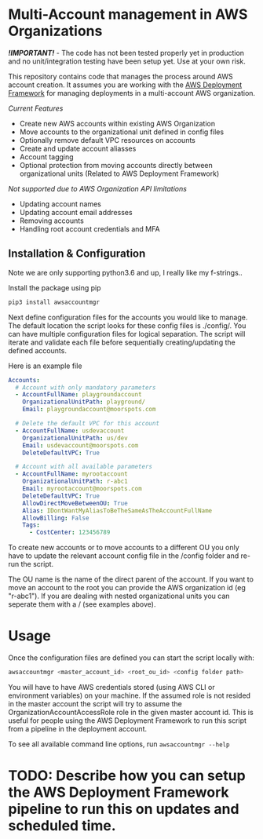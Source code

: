 # Multi-Account management in AWS Organizations

***!IMPORTANT!*** - The code has not been tested properly yet in production and no unit/integration testing have been setup yet. Use at your own risk. 

This repository contains code that manages the process around AWS account creation. It assumes you are working with the [AWS Deployment Framework](https://github.com/awslabs/aws-deployment-framework) for managing deployments in a multi-account AWS organization.

*Current Features*
- Create new AWS accounts within existing AWS Organization
- Move accounts to the organizational unit defined in config files
- Optionally remove default VPC resources on accounts
- Create and update account aliasses
- Account tagging
- Optional protection from moving accounts directly between organizational units (Related to AWS Deployment Framework)


*Not supported due to AWS Organization API limitations*
- Updating account names
- Updating account email addresses
- Removing accounts
- Handling root account credentials and MFA


## Installation & Configuration

Note we are only supporting python3.6 and up, I really like my f-strings..

Install the package using pip

```bash
pip3 install awsaccountmgr
```

Next define configuration files for the accounts you would like to manage. The default location the script looks for these config files is ./config/. You can have multiple configuration files for logical separation. The script will iterate and validate each file before sequentially creating/updating the defined accounts.

Here is an example file 

```yaml
Accounts:
  # Account with only mandatory parameters
  - AccountFullName: playgroundaccount
    OrganizationalUnitPath: playground/
    Email: playgroundaccount@moorspots.com

  # Delete the default VPC for this account
  - AccountFullName: usdevaccount
    OrganizationalUnitPath: us/dev
    Email: usdevaccount@moorspots.com
    DeleteDefaultVPC: True

  # Account with all available parameters
  - AccountFullName: myrootaccount
    OrganizationalUnitPath: r-abc1
    Email: myrootaccount@moorspots.com
    DeleteDefaultVPC: True
    AllowDirectMoveBetweenOU: True
    Alias: IDontWantMyAliasToBeTheSameAsTheAccountFullName
    AllowBilling: False
    Tags:
      - CostCenter: 123456789
```

To create new accounts or to move accounts to a different OU you only have to update the relevant account config file in the /config folder and re-run the script.

The OU name is the name of the direct parent of the account. If you want to move an account to the root you can provide the AWS organization id (eg "r-abc1"). If you are dealing with nested organizational units you can seperate them with a / (see examples above).

# Usage

Once the configuration files are defined you can start the script locally with:

```bash
awsaccountmgr <master_account_id> <root_ou_id> <config folder path>
```

You will have to have AWS credentials stored (using AWS CLI or environment variables) on your machine. If the assumed role is not resided in the master account the script will try to assume the OrganizationAccountAccessRole role in the given master account id. This is useful for people using the AWS Deployment Framework to run this script from a pipeline in the deployment account.

To see all available command line options, run  ```awsaccountmgr --help```

# TODO: Describe how you can setup the AWS Deployment Framework pipeline to run this on updates and scheduled time.